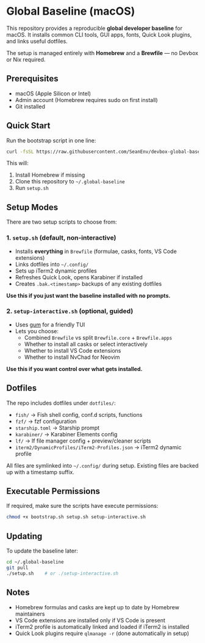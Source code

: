 # Global Baseline (macOS)

This repository provides a reproducible **global developer baseline** for macOS.
It installs common CLI tools, GUI apps, fonts, Quick Look plugins, and links useful dotfiles.

The setup is managed entirely with **Homebrew** and a **Brewfile** — no Devbox or Nix required.

## Prerequisites

* macOS (Apple Silicon or Intel)
* Admin account (Homebrew requires sudo on first install)
* Git installed

## Quick Start

Run the bootstrap script in one line:

```bash
curl -fsSL https://raw.githubusercontent.com/SeanEnv/devbox-global-baseline/main/bootstrap.sh | bash
```

This will:

1. Install Homebrew if missing
2. Clone this repository to `~/.global-baseline`
3. Run `setup.sh`

## Setup Modes

There are two setup scripts to choose from:

### 1. `setup.sh` (default, non-interactive)

* Installs **everything** in `Brewfile` (formulae, casks, fonts, VS Code extensions)
* Links dotfiles into `~/.config/`
* Sets up iTerm2 dynamic profiles
* Refreshes Quick Look, opens Karabiner if installed
* Creates `.bak.<timestamp>` backups of any existing dotfiles

**Use this if you just want the baseline installed with no prompts.**

### 2. `setup-interactive.sh` (optional, guided)

* Uses [gum](https://github.com/charmbracelet/gum) for a friendly TUI
* Lets you choose:
  * Combined `Brewfile` vs split `Brewfile.core` + `Brewfile.apps`
  * Whether to install all casks or select interactively
  * Whether to install VS Code extensions
  * Whether to install NvChad for Neovim

**Use this if you want control over what gets installed.**


## Dotfiles

The repo includes dotfiles under `dotfiles/`:

* `fish/` → Fish shell config, conf.d scripts, functions
* `fzf/` → fzf configuration
* `starship.toml` → Starship prompt
* `karabiner/` → Karabiner Elements config
* `lf/` → lf file manager config + preview/cleaner scripts
* `iterm2/DynamicProfiles/iTerm2-Profiles.json` → iTerm2 dynamic profile

All files are symlinked into `~/.config/` during setup.
Existing files are backed up with a timestamp suffix.

## Executable Permissions

If required, make sure the scripts have execute permissions:

```bash
chmod +x bootstrap.sh setup.sh setup-interactive.sh
```

## Updating

To update the baseline later:

```bash
cd ~/.global-baseline
git pull
./setup.sh    # or ./setup-interactive.sh
```

## Notes

* Homebrew formulas and casks are kept up to date by Homebrew maintainers
* VS Code extensions are installed only if VS Code is present
* iTerm2 profile is automatically linked and loaded if iTerm2 is installed
* Quick Look plugins require `qlmanage -r` (done automatically in setup)
